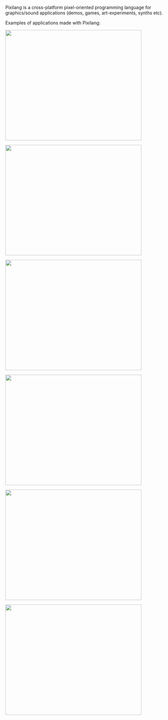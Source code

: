 Pixilang is a cross-platform pixel-oriented programming language for graphics/sound applications (demos, games, art-experiments, synths etc).

Examples of applications made with Pixilang:

<a href='http://www.youtube.com/watch?feature=player_embedded&v=TR6lwvBuZnM' target='_blank'><img src='http://img.youtube.com/vi/TR6lwvBuZnM/0.jpg' width='425' height=344 /></a>

<a href='http://www.youtube.com/watch?feature=player_embedded&v=Inn9BovjYTk' target='_blank'><img src='http://img.youtube.com/vi/Inn9BovjYTk/0.jpg' width='425' height=344 /></a>

<a href='http://www.youtube.com/watch?feature=player_embedded&v=jGbPFscDrZM' target='_blank'><img src='http://img.youtube.com/vi/jGbPFscDrZM/0.jpg' width='425' height=344 /></a>

<a href='http://www.youtube.com/watch?feature=player_embedded&v=KXnzncnZk2o' target='_blank'><img src='http://img.youtube.com/vi/KXnzncnZk2o/0.jpg' width='425' height=344 /></a>

<a href='http://www.youtube.com/watch?feature=player_embedded&v=kftEeCtz0-I' target='_blank'><img src='http://img.youtube.com/vi/kftEeCtz0-I/0.jpg' width='425' height=344 /></a>

<a href='http://www.youtube.com/watch?feature=player_embedded&v=mi9hg1tPlk0' target='_blank'><img src='http://img.youtube.com/vi/mi9hg1tPlk0/0.jpg' width='425' height=344 /></a>